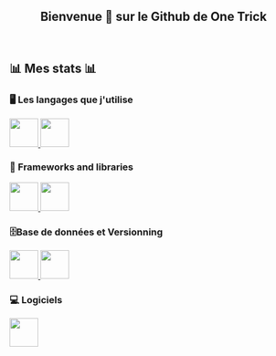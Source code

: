 <h2 align="center">
  Bienvenue 🐰 sur le Github de One Trick
</h2>
<br/>
  
## 📊 Mes stats 📊


### 🖥️ Les langages que j'utilise

<p>
  <a href="#">
    <img src="https://cdn.jsdelivr.net/gh/devicons/devicon@latest/icons/javascript/javascript-original.svg" width="50"/>
  </a>
  <a href="#">
    <img src="https://cdn.jsdelivr.net/gh/devicons/devicon@latest/icons/csharp/csharp-original.svg" width="50"/>
  </a>
</p>

### 🧩 Frameworks and libraries

<p>
  <a href="#">
    <img src="https://cdn.jsdelivr.net/gh/devicons/devicon@latest/icons/bootstrap/bootstrap-original.svg" width="50"/>
  </a>
  <a href="#">
    <img src="https://cdn.jsdelivr.net/gh/devicons/devicon@latest/icons/wordpress/wordpress-original.svg" width="50"/>
  </a>
</p>

### 🗄️Base de données et Versionning

<p>
  <a href="#">
    <img src="https://cdn.jsdelivr.net/gh/devicons/devicon@latest/icons/github/github-original.svg" width="50"/>
  </a>
  <a href="#">
    <img src="https://cdn.jsdelivr.net/gh/devicons/devicon@latest/icons/mysql/mysql-original.svg" width="50"/>
  </a>
</p>

### 💻 Logiciels

<p>
  <a href="#">
    <img src="https://cdn.jsdelivr.net/gh/devicons/devicon@latest/icons/unity/unity-original.svg" width="50"/>
  </a>
</p>
